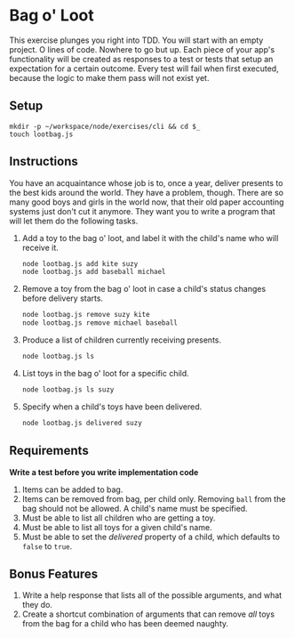 # Bag o' Loot

This exercise plunges you right into TDD. You will start with an empty project. O lines of code. Nowhere to go but up. Each piece of your app's functionality will be created as responses to a test or tests that setup an expectation for a certain outcome. Every test will fail when first executed, because the logic to make them pass will not exist yet.

## Setup

```
mkdir -p ~/workspace/node/exercises/cli && cd $_
touch lootbag.js
```

## Instructions

You have an acquaintance whose job is to, once a year, deliver presents to the best kids around the world. They have a problem, though. There are so many good boys and girls in the world now, that their old paper accounting systems just don't cut it anymore. They want you to write a program that will let them do the following tasks.

1. Add a toy to the bag o' loot, and label it with the child's name who will receive it.

    ```bash
    node lootbag.js add kite suzy
    node lootbag.js add baseball michael
    ```

1. Remove a toy from the bag o' loot in case a child's status changes before delivery starts.

    ```bash
    node lootbag.js remove suzy kite
    node lootbag.js remove michael baseball
    ```

1. Produce a list of children currently receiving presents.

    ```bash
    node lootbag.js ls
    ```

1. List toys in the bag o' loot for a specific child.

    ```bash
    node lootbag.js ls suzy
    ```

1. Specify when a child's toys have been delivered.

    ```bash
    node lootbag.js delivered suzy
    ```


## Requirements

**Write a test before you write implementation code**

1. Items can be added to bag.
1. Items can be removed from bag, per child only. Removing `ball` from the bag should not be allowed. A child's name must be specified.
1. Must be able to list all children who are getting a toy.
1. Must be able to list all toys for a given child's name.
1. Must be able to set the *delivered* property of a child, which defaults to `false` to `true`.

## Bonus Features

1. Write a help response that lists all of the possible arguments, and what they do.
1. Create a shortcut combination of arguments that can remove *all* toys from the bag for a child who has been deemed naughty.